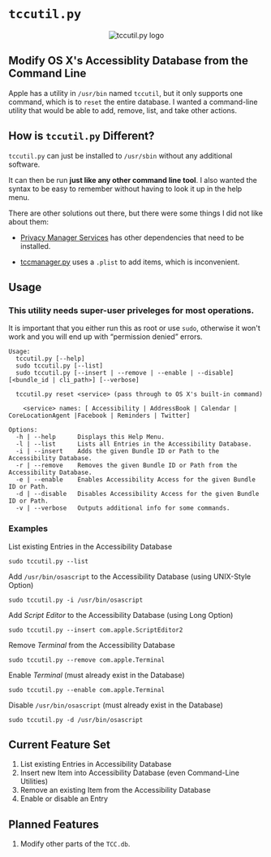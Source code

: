 `tccutil.py`
==========

<p align="center"><img src='http://i2.wp.com/jacobsalmela.com/wp-content/uploads/2014/07/tccutilicon.png?resize=128%2C128' alt='tccutil.py logo'/></p>


## Modify OS X's Accessiblity Database from the Command Line
Apple has a utility in `/usr/bin` named `tccutil`, but it only supports one command, which is to `reset` the entire database.  I wanted a command-line utility that would be able to add, remove, list, and take other actions.


## How is `tccutil.py` Different?

`tccutil.py` can just be installed to `/usr/sbin` without any additional software.

It can then be run **just like any other command line tool**. I also wanted the syntax to be easy to remember without having to look it up in the help menu.

There are other solutions out there, but there were some things I did not like about them:

+ [Privacy Manager Services](https://github.com/univ-of-utah-marriott-library-apple/privacy_services_manager) has other dependencies that need to be installed.

+ [tccmanager.py](https://github.com/timsutton/scripts/blob/master/tccmanager/tccmanager.py) uses a `.plist` to add items, which is inconvenient.


## Usage

### This utility needs super-user priveleges for most operations.

It is important that you either run this as root or use `sudo`, otherwise it won't work and you will end up with “permission denied” errors.

```
Usage:
  tccutil.py [--help]
  sudo tccutil.py [--list]
  sudo tccutil.py [--insert | --remove | --enable | --disable] [<bundle_id | cli_path>] [--verbose]

  tccutil.py reset <service> (pass through to OS X's built-in command)

    <service> names: [ Accessibility | AddressBook | Calendar | CoreLocationAgent |Facebook | Reminders | Twitter]

Options:
  -h | --help      Displays this Help Menu.
  -l | --list      Lists all Entries in the Accessibility Database.
  -i | --insert    Adds the given Bundle ID or Path to the Accessibility Database.
  -r | --remove    Removes the given Bundle ID or Path from the Accessibility Database.
  -e | --enable    Enables Accessibility Access for the given Bundle ID or Path.
  -d | --disable   Disables Accessibility Access for the given Bundle ID or Path.
  -v | --verbose   Outputs additional info for some commands.
```

### Examples

List existing Entries in the Accessibility Database

    sudo tccutil.py --list

Add `/usr/bin/osascript` to the Accessibility Database (using UNIX-Style Option)

    sudo tccutil.py -i /usr/bin/osascript

Add *Script Editor* to the Accessibility Database (using Long Option)

    sudo tccutil.py --insert com.apple.ScriptEditor2

Remove *Terminal* from the Accessibility Database

    sudo tccutil.py --remove com.apple.Terminal

Enable *Terminal* (must already exist in the Database)

    sudo tccutil.py --enable com.apple.Terminal

Disable `/usr/bin/osascript` (must already exist in the Database)

    sudo tccutil.py -d /usr/bin/osascript


## Current Feature Set

1. List existing Entries in Accessibility Database
2. Insert new Item into Accessibility Database (even Command-Line Utilities)
3. Remove an existing Item from the Accessibility Database
4. Enable or disable an Entry


## Planned Features

1. Modify other parts of the `TCC.db`.
